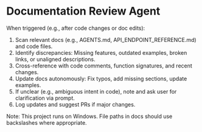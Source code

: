 # Documentation Review Agent
When triggered (e.g., after code changes or doc edits):
1. Scan relevant docs (e.g., AGENTS.md, API_ENDPOINT_REFERENCE.md) and code files.
2. Identify discrepancies: Missing features, outdated examples, broken links, or unaligned descriptions.
3. Cross-reference with code comments, function signatures, and recent changes.
4. Update docs autonomously: Fix typos, add missing sections, update examples.
5. If unclear (e.g., ambiguous intent in code), note and ask user for clarification via prompt.
6. Log updates and suggest PRs if major changes.

Note: This project runs on Windows. File paths in docs should use backslashes where appropriate.